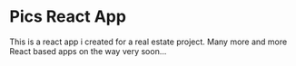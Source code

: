 # Pics React App
This is a react app i created for a real estate project. 
Many more and more React based apps on the way very soon...
